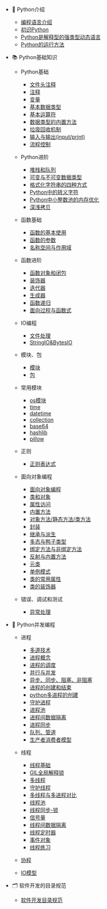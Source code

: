 - 🥇 Python介绍
    - [编程语言介绍](/Python基础知识/Python介绍/1.编程语言介绍.md)
    - [初识Python](/Python基础知识/Python介绍/2.初识Python.md)
    - [Python是解释型的强类型动态语言](/Python基础知识/Python介绍/3.Python是解释型的强类型动态语言.md)
    - [Python的运行方法](/Python基础知识/Python介绍/4.Python的运行方法.md)

- 📚 Python基础知识

    - Python基础

        - [文件头注释](/Python基础知识/Python基础/01.python文件头部.md)
        - [注释](/Python基础知识/Python基础/02.注释.md)
        - [变量](/Python基础知识/Python基础/03.变量.md)
        - [基本数据类型](/Python基础知识/Python基础/04.基本数据类型.md)
        - [基本运算符](/Python基础知识/Python基础/05.基本运算符.md)
        - [数据类型的内置方法](/Python基础知识/Python基础/06.基本数据类型的内置方法.md)
        - [垃圾回收机制](/Python基础知识/Python基础/07.垃圾回收机制.md)
        - [输入与输出(input/print)](/Python基础知识/Python基础/08.输入与输出.md)
        - [流程控制](/Python基础知识/Python基础/09.流程控制.md)

    - Python进阶

        - [堆栈和队列](/Python基础知识/Python进阶/堆栈和队列.md)
        - [可变与不可变数据类型](/Python基础知识/Python小知识点/可变与不可变数据类型.md)
        - [格式化字符串的四种方式](/Python基础知识/Python小知识点/格式化字符串的四种方式.md)
        - [Python中的转义字符](/Python基础知识/Python小知识点/Python中的转义字符.md)
        - [Python中小整数池的内存优化](/Python基础知识/Python小知识点/Python中小整数池的内存优化.md)
        - [深浅拷贝](/Python基础知识/Python小知识点/深浅拷贝.md)

    - 函数基础

        - [函数的基本使用](/Python基础知识/函数基础/11.函数的基本使用.md)
        - [函数的参数](/Python基础知识/函数基础/12.函数的参数.md)
        - [名称空间与作用域](/Python基础知识/函数基础/13.名称空间与作用域.md)

    - 函数进阶

        - [函数对象和闭包](/Python基础知识/函数进阶/14.函数对象和闭包.md)
        - [装饰器](/Python基础知识/函数进阶/15.装饰器.md)
        - [迭代器](/Python基础知识/函数进阶/16.迭代器.md)
        - [生成器](/Python基础知识/函数进阶/17.生成器.md)
        - [函数递归](/Python基础知识/函数进阶/18.函数递归.md)
        - [面向过程与函数式](/Python基础知识/函数进阶/19.面向过程与函数式.md)

    - IO编程

        - [文件处理](/Python基础知识/文件处理/10.文件处理.md)
        - [StringIO&BytesIO](/Python基础知识/文件处理/StringIO_and_BytesIO.md)

    - 模块、包

        - [模块](/Python基础知识/P模块-包/20.模块.md)
        - [包](/Python基础知识/模块-包/21.包.md)

    - 常用模块
        - [os模块](/Python基础知识/Python常用模块/OS模块.md)
        - [time](/Python基础知识/Python常用模块/time模块.md)
        - [datetime](/Python基础知识/Python常用模块/datetime模块.md)
        - [collection](/Python基础知识/Python常用模块/collection模块.md)
        - [base64](/Python基础知识/Python常用模块/base64模块.md)
        - [hashlib](/Python基础知识/Python常用模块/hashlib模块.md)
        - [pillow](/Python基础知识/Python常用模块/pillow模块.md)

    - 正则

        - [正则表达式](/Python基础知识/正则/正则表达式.md)

    - 面向对象编程

        - [面向对象编程](/Python基础知识/面向对象/面向对象编程.md)
        - [类和对象](/Python基础知识/面向对象/类和对象.md)
        - [属性访问](/Python基础知识/面向对象/属性访问.md)
        - [内置方法](/Python基础知识/面向对象/内置方法.md)
        - [对象方法/静态方法/类方法](/Python基础知识/面向对象/对象方法-静态方法-类方法.md)
        - [封装](/Python基础知识/面向对象/封装.md)
        - [继承与派生](/Python基础知识/面向对象/25.继承与派生.md)
        - [多态与鸭子类型](/Python基础知识/面向对象/26.多态与鸭子类型.md)
        - [绑定方法与非绑定方法](/Python基础知识/面向对象/27.绑定方法与非绑定方法.md)
        - [反射与内置方法](/Python基础知识/面向对象/28.反射与内置方法.md)
        - [元类](/Python基础知识/面向对象/29.元类.md)
        - [单例模式](/Python基础知识/面向对象/单例模式.md)
        - [类的常用属性](/Python基础知识/面向对象/类的常用属性.md)
        - [类的装饰器](/Python基础知识/面向对象/类的装饰器.md)

    - 错误、调试和测试

        - [异常处理](/Python基础知识/错误处理-调试-测试/30.异常处理.md)

- 🔮 Python并发编程

    - 进程

        - [多道技术](/Python并发编程/进程/0多道技术.md)
        - [进程概念](/Python并发编程/进程/1进程概念.md)
        - [进程的调度](/Python并发编程/进程/2进程的调度.md)
        - [并行与并发](/Python并发编程/进程/3并行与并发.md)
        - [异步、同步、阻塞、非阻塞](/Python并发编程/进程/4异步-同步-阻塞-非阻塞.md)
        - [进程的创建和结束](/Python并发编程/进程/5进程的创建和结束.md)
        - [python多进程的创建](/Python并发编程/进程/6python多进程.md)
        - [守护进程](/Python并发编程/进程/7守护进程.md)
        - [进程池](/Python并发编程/进程/8进程池.md)
        - [进程间数据隔离](/Python并发编程/进程/9进程数据隔离.md)
        - [进程同步](/Python并发编程/进程/10进程同步-互斥锁.md)
        - [队列、管道](/Python并发编程/进程/11队列-管道.md)
        - [生产者消费者模型](/Python并发编程/进程/12生产者消费者模型.md)

    - 线程

        - [线程基础](/Python并发编程/线程/0线程基础.md)
        - [GIL全局解释锁](/Python并发编程/线程/GIL全局解释锁.md)
        - [多线程](/Python并发编程/线程/1开启多线程.md)
        - [守护线程](/Python并发编程/线程/2守护线程.md)
        - [多线程与多进程对比](/Python并发编程/线程/3多线程与多进程对比.md)
        - [线程池](/Python并发编程/线程/4线程池.md)
        - [线程同步-锁](/Python并发编程/线程/5线程同步(锁).md)
        - [信号量](/Python并发编程/线程/6信号量.md)
        - [线程间数据隔离](/Python并发编程/线程/7线程间数据隔离.md)
        - [线程定时器](/Python并发编程/线程/8线程定时器.md)
        - [事件对象](/Python并发编程/线程/9事件对象.md)
        - [线程练习](/Python并发编程/线程/线程练习.md)

    - [协程](/Python并发编程/协程.md)

    - [IO模型](/Python并发编程/IO模型.md)

- 🗂 软件开发的目录规范

    - [软件开发目录规范](/软件开发的目录规范/软件开发的目录规范.md)
